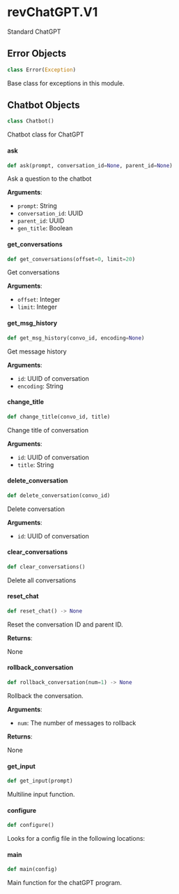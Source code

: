 <a id="revChatGPT.V1"></a>

# revChatGPT.V1

Standard ChatGPT

<a id="revChatGPT.V1.Error"></a>

## Error Objects

```python
class Error(Exception)
```

Base class for exceptions in this module.

<a id="revChatGPT.V1.Chatbot"></a>

## Chatbot Objects

```python
class Chatbot()
```

Chatbot class for ChatGPT

<a id="revChatGPT.V1.Chatbot.ask"></a>

#### ask

```python
def ask(prompt, conversation_id=None, parent_id=None)
```

Ask a question to the chatbot

**Arguments**:

- `prompt`: String
- `conversation_id`: UUID
- `parent_id`: UUID
- `gen_title`: Boolean

<a id="revChatGPT.V1.Chatbot.get_conversations"></a>

#### get\_conversations

```python
def get_conversations(offset=0, limit=20)
```

Get conversations

**Arguments**:

- `offset`: Integer
- `limit`: Integer

<a id="revChatGPT.V1.Chatbot.get_msg_history"></a>

#### get\_msg\_history

```python
def get_msg_history(convo_id, encoding=None)
```

Get message history

**Arguments**:

- `id`: UUID of conversation
- `encoding`: String
<a id="revChatGPT.V1.Chatbot.change_title"></a>

#### change\_title

```python
def change_title(convo_id, title)
```

Change title of conversation

**Arguments**:

- `id`: UUID of conversation
- `title`: String

<a id="revChatGPT.V1.Chatbot.delete_conversation"></a>

#### delete\_conversation

```python
def delete_conversation(convo_id)
```

Delete conversation

**Arguments**:

- `id`: UUID of conversation

<a id="revChatGPT.V1.Chatbot.clear_conversations"></a>

#### clear\_conversations

```python
def clear_conversations()
```

Delete all conversations

<a id="revChatGPT.V1.Chatbot.reset_chat"></a>

#### reset\_chat

```python
def reset_chat() -> None
```

Reset the conversation ID and parent ID.

**Returns**:

None

<a id="revChatGPT.V1.Chatbot.rollback_conversation"></a>

#### rollback\_conversation

```python
def rollback_conversation(num=1) -> None
```

Rollback the conversation.

**Arguments**:

- `num`: The number of messages to rollback

**Returns**:

None

<a id="revChatGPT.V1.get_input"></a>

#### get\_input

```python
def get_input(prompt)
```

Multiline input function.

<a id="revChatGPT.V1.configure"></a>

#### configure

```python
def configure()
```

Looks for a config file in the following locations:

<a id="revChatGPT.V1.main"></a>

#### main

```python
def main(config)
```

Main function for the chatGPT program.
